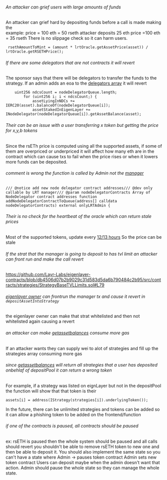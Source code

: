 ###### An attacker can grief users  with large amounts of funds 
An attacker can grief hard by depositing funds before a call is made making the  
example:
price = 100 eth = 50 rseth 
attacker deposits 25 eth 
price =100 eth = 35 rseth 
There is no slippage check so it can harm users.
```solidity
 rsethAmountToMint = (amount * lrtOracle.getAssetPrice(asset)) / lrtOracle.getRSETHPrice();
```
###### If there are some delegators that are not contracts it will revert 
The sponsor says that there will be delegators to transfer the funds to the strategy.
If an admin adds an eoa  to the [delegators array](https://github.com/code-423n4/2023-11-kelp/blob/f751d7594051c0766c7ecd1e68daeb0661e43ee3/src/LRTDepositPool.sol#L81C5-L84C101) it will revert
```solidity
    uint256 ndcsCount = nodeDelegatorQueue.length;
        for (uint256 i; i < ndcsCount;) {
            assetLyingInNDCs += IERC20(asset).balanceOf(nodeDelegatorQueue[i]);
            assetStakedInEigenLayer += INodeDelegator(nodeDelegatorQueue[i]).getAssetBalance(asset);
```
###### Their can be an issue with a user transferring x token but getting the price for x,y,b tokens 
Since the rsETh price is computed using all the supported assets, if some of them are overpriced or underpriced it will affect how many eth are in the contract which can cause txs to fail when the price rises or when it lowers more funds can be deposited.
###### comment is wrong the function is called by Admin not the [manager](https://github.com/code-423n4/2023-11-kelp/blob/f751d7594051c0766c7ecd1e68daeb0661e43ee3/src/LRTDepositPool.sol#L160)
```solidity
/// @notice add new node delegator contract addresses/// @dev only callable by LRT manager/// @param nodeDelegatorContracts Array of NodeDelegator contract addresses function addNodeDelegatorContractToQueue(address[] calldata nodeDelegatorContracts) external onlyLRTAdmin {
```
###### Their is no check for the heartbeat of the oracle which can return stale prices 
Most of the supported tokens, update every [12/13 hours](https://data.chain.link/ethereum/mainnet/crypto-eth/cbeth-eth)
So the price can be stale 
###### If the strat that the manager is going to deposit to has tvl limit an attacker can front run and make the call revert 
https://github.com/Layr-Labs/eigenlayer-contracts/blob/db4506d07b2b9029c31d583d5da6b790484c2b95/src/contracts/strategies/StrategyBaseTVLLimits.sol#L79
###### [eigenlayer owner](https://github.com/Layr-Labs/eigenlayer-contracts/blob/db4506d07b2b9029c31d583d5da6b790484c2b95/src/contracts/core/StrategyManager.sol#L296) can frontrun the manager tx and cause it revert in `depositAssetIntoStrategy`
the eigenlayer  owner  can make that strat whitelisted and then not whitelisted again causing a revert 
###### an attacker can make [getassetbalances](https://github.com/code-423n4/2023-11-kelp/blob/f751d7594051c0766c7ecd1e68daeb0661e43ee3/src/NodeDelegator.sol#L102) consume more gas 
If an attacker wants they can supply wei to alot of strategies and fill up the strategies array consuming more gas
###### since [getassetbalances](https://github.com/code-423n4/2023-11-kelp/blob/f751d7594051c0766c7ecd1e68daeb0661e43ee3/src/NodeDelegator.sol#L102) will return all strategies that a user has deposited onbehlaf of depositPool it can return a wrong token
For example, if a strategy  was listed on eignLayer but not in the depositPool the function will show that that token is their
```solidity
assets[i] = address(IStrategy(strategies[i]).underlyingToken());
```
In the future, there can be unlimited strategies and tokens can be added so it can allow a phishing token to be added on the frontend/function
###### if one of the contracts is paused, all contracts should be paused 
ex: 
rsETH is paused then the whole system should be paused and all calls should revert you shouldn't be able to remove rsETH token to new one and then be able to deposit it. 
You should also implement the same state so you can't have a state where 
Admin -> pauses token contract 
Admin sets new token contract 
Users can deposit maybe when the admin doesn't want that action.
Admin should pause the whole state so they can manage the whole state.
